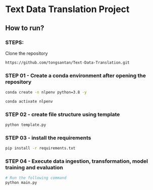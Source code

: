 # Text Data Translation Project

## How to run?
### STEPS:

Clone the repository

```bash
https://github.com/tongsantan/Text-Data-Translation.git
```
### STEP 01 - Create a conda environment after opening the repository

```bash
conda create -n nlpenv python=3.8 -y
```

```bash
conda activate nlpenv
```

### STEP 02 - create file structure using template
```bash
python template.py
```

### STEP 03 - install the requirements
```bash
pip install -r requirements.txt
```

### STEP 04 - Execute data ingestion, transformation, model training and evaluation

```bash
# Run the following command
python main.py
```





